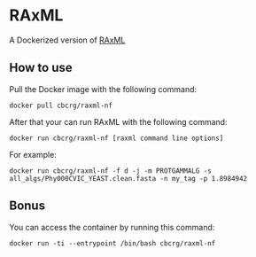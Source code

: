 RAxML 
======

A Dockerized version of [RAxML](https://github.com/stamatak/standard-RAxML)

How to use
-----------

Pull the Docker image with the following command: 

    docker pull cbcrg/raxml-nf 
    
    
After that your can run RAxML with the following command: 

    docker run cbcrg/raxml-nf [raxml command line options]

For example: 

    docker run cbcrg/raxml-nf -f d -j -m PROTGAMMALG -s all_algs/Phy000CVIC_YEAST.clean.fasta -n my_tag -p 1.8984942 
    
    
Bonus
------

You can access the container  by running this command: 

	docker run -ti --entrypoint /bin/bash cbcrg/raxml-nf
	
	
